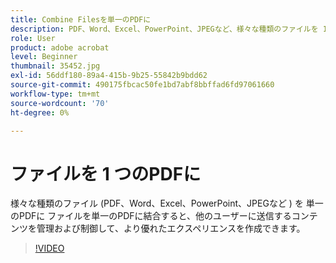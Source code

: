 ```yaml
---
title: Combine Filesを単一のPDFに
description: PDF、Word、Excel、PowerPoint、JPEGなど、様々な種類のファイルを 1 つのPDFに
role: User
product: adobe acrobat
level: Beginner
thumbnail: 35452.jpg
exl-id: 56ddf180-89a4-415b-9b25-55842b9bdd62
source-git-commit: 490175fbcac50fe1bd7abf8bbffad6fd97061660
workflow-type: tm+mt
source-wordcount: '70'
ht-degree: 0%

---
```


# ファイルを 1 つのPDFに

様々な種類のファイル (PDF、Word、Excel、PowerPoint、JPEGなど ) を 単一のPDFに ファイルを単一のPDFに結合すると、他のユーザーに送信するコンテンツを管理および制御して、より優れたエクスペリエンスを作成できます。

>[!VIDEO](https://video.tv.adobe.com/v/35452?hidetitle=true)

